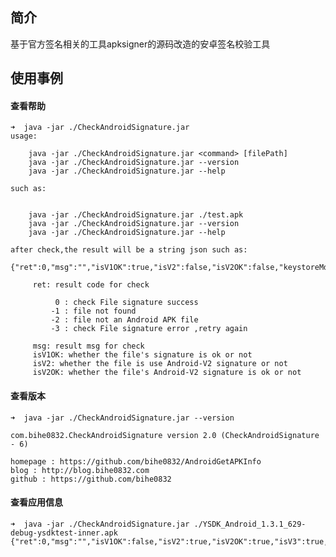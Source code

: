 ## 简介

基于官方签名相关的工具apksigner的源码改造的安卓签名校验工具
     
## 使用事例

#### 查看帮助

	➜  java -jar ./CheckAndroidSignature.jar
	usage:
	
		java -jar ./CheckAndroidSignature.jar <command> [filePath]
		java -jar ./CheckAndroidSignature.jar --version
		java -jar ./CheckAndroidSignature.jar --help
	
	such as:
	
	
		java -jar ./CheckAndroidSignature.jar ./test.apk
		java -jar ./CheckAndroidSignature.jar --version
		java -jar ./CheckAndroidSignature.jar --help
	
	after check,the result will be a string json such as:
	
	{"ret":0,"msg":"","isV1OK":true,"isV2":false,"isV2OK":false,"keystoreMd5":"252e3ded833125ed3e3bb010bc24f4dc"}
	
		 ret: result code for check
	
			  0 : check File signature success
			 -1 : file not found
			 -2 : file not an Android APK file
			 -3 : check File signature error ,retry again
	
		 msg: result msg for check
		 isV1OK: whether the file's signature is ok or not
		 isV2: whether the file is use Android-V2 signature or not
		 isV2OK: whether the file's Android-V2 signature is ok or not
			
			
#### 查看版本

	➜  java -jar ./CheckAndroidSignature.jar --version

	com.bihe0832.CheckAndroidSignature version 2.0 (CheckAndroidSignature - 6)
	
	homepage : https://github.com/bihe0832/AndroidGetAPKInfo
	blog : http://blog.bihe0832.com
	github : https://github.com/bihe0832
		
#### 查看应用信息

	➜  java -jar ./CheckAndroidSignature.jar ./YSDK_Android_1.3.1_629-debug-ysdktest-inner.apk
	{"ret":0,"msg":"","isV1OK":false,"isV2":true,"isV2OK":true,"isV3":true,"isV3OK":true,"keystoreMd5":"80fa5a8552e418f6bd805c65bcddf4c8"}

